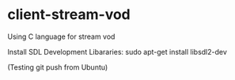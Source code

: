 # client-stream-vod
Using C language for stream vod

Install SDL Development Libararies:
sudo apt-get install libsdl2-dev

(Testing git push from Ubuntu)